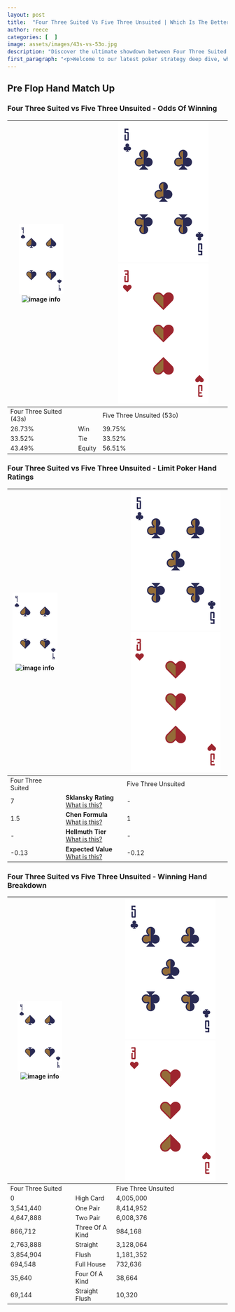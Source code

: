 ```yaml
---
layout: post
title:  "Four Three Suited Vs Five Three Unsuited | Which Is The Better Hand In Poker? A Complete Guide"
author: reece
categories: [  ]
image: assets/images/43s-vs-53o.jpg
description: "Discover the ultimate showdown between Four Three Suited and Five Three Unsuited in poker! Uncover the odds, strategies, and scenarios where one hand triumphs over the other. Get ready to up your poker game with this thrilling analysis."
first_paragraph: "<p>Welcome to our latest poker strategy deep dive, where we're pitting two distinct hands against each other in a high-stakes showdown: Four Three Suited vs Five Three Unsuited.</p><p>In the dynamic world of poker, every decision counts, and knowing which hand holds the upper hand is key to your success at the table.</p><p>In this article, we'll dissect these two hands, explore the scenarios where one dominates the other, and equip you with the knowledge to make strategic choices that can tip the odds in your favor.</p><p>Get ready to unravel the intriguing dynamics of these poker hands and elevate your game to new heights.</p>"
---
```




[comment]: # (sp0)

## Pre Flop Hand Match Up

<div class="table hand-ratings" markdown="1"> 



### Four Three Suited vs Five Three Unsuited - Odds Of Winning


    
| ![image info](assets/images/hand1/4.png) ![image info](assets/images/hand1/3s.png) |  | ![image info](assets/images/hand2/5.png) ![image info](assets/images/hand2/3o.png) |
| -------- | -------- | -------- |
| Four Three Suited (43s) |  | Five Three Unsuited (53o) |
| 26.73% | Win | 39.75% |
| 33.52% | Tie | 33.52% |
| 43.49% | Equity | 56.51% |




[comment]: # (sp1)



### Four Three Suited vs Five Three Unsuited - Limit Poker Hand Ratings


    
| ![image info](assets/images/hand1/4.png) ![image info](assets/images/hand1/3s.png) |  | ![image info](assets/images/hand2/5.png) ![image info](assets/images/hand2/3o.png) |
| -------- | -------- | -------- |
| Four Three Suited |  | Five Three Unsuited |
| 7 | **Sklansky Rating** [What is this?](/sklansky-rating-explained) | - |
| 1.5 | **Chen Formula** [What is this?](/chen-formula-explained) | 1 |
| - | **Hellmuth Tier** [What is this?](/Hellmuth-tier-explained) | - |
| -0.13 | **Expected Value** [What is this?](/expected-value-explained) | -0.12 |




[comment]: # (sp2)



### Four Three Suited vs Five Three Unsuited - Winning Hand Breakdown


    
| ![image info](assets/images/hand1/4.png) ![image info](assets/images/hand1/3s.png) |  | ![image info](assets/images/hand2/5.png) ![image info](assets/images/hand2/3o.png) |
| -------- | -------- | -------- |
| Four Three Suited |  | Five Three Unsuited |
| 0 | High Card | 4,005,000 |
| 3,541,440 | One Pair | 8,414,952 |
| 4,647,888 | Two Pair | 6,008,376 |
| 866,712 | Three Of A Kind | 984,168 |
| 2,763,888 | Straight | 3,128,064 |
| 3,854,904 | Flush | 1,181,352 |
| 694,548 | Full House | 732,636 |
| 35,640 | Four Of A Kind | 38,664 |
| 69,144 | Straight Flush | 10,320 |




[comment]: # (sp3)



</div>

[comment]: # (sp4)



[comment]: # (sp5)

